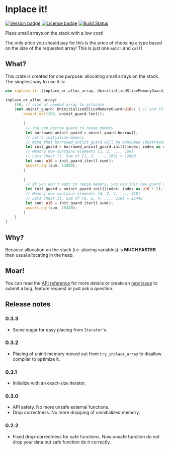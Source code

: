 # Inplace it!

[![Version badge](https://img.shields.io/crates/v/inplace_it.svg)](https://crates.io/crates/inplace_it)
[![License badge](https://img.shields.io/crates/l/inplace_it.svg)](https://github.com/NotIntMan/inplace_it/blob/master/LICENSE.txt)
[![Build Status](https://github.com/NotIntMan/inplace_it/workflows/Build%20and%20test/badge.svg)](https://github.com/NotIntMan/inplace_it/actions)

Place small arrays on the stack with a low cost!

The only price you should pay for this is the price of choosing
a type based on the size of the requested array! This is just one `match` and `call`!

## What?

This crate is created for one purpose: allocating small arrays on the stack.
The simplest way to use it is:

```rust
use inplace_it::{inplace_or_alloc_array, UninitializedSliceMemoryGuard};

inplace_or_alloc_array(
    150, // size of needed array to allocate
    |mut uninit_guard: UninitializedSliceMemoryGuard<u16>| { // and this is consumer of uninitialized memory
        assert_eq!(160, uninit_guard.len());
        
        {
         // You can borrow guard to reuse memory
         let borrowed_uninit_guard = uninit_guard.borrow();
         // Let's initialize memory
         // Note that borrowed_uninit_guard will be consumed (destroyed to produce initialized memory guard)
         let init_guard = borrowed_uninit_guard.init(|index| index as u16 + 1);
         // Memory now contains elements [1, 2, ..., 160]
         // Lets check it. Sum of [1, 2, ..., 160] = 12880
         let sum: u16 = init_guard.iter().sum();
         assert_eq!(sum, 12880);
        }
        
        {
         // If you don't want to reuse memory, you can init new guard directly
         let init_guard = uninit_guard.init(|index| index as u16 * 2);
         // Memory now contains elements [0, 2, 4, ..., 318]
         // Lets check it. Sum of [0, 2, 4, ..., 318] = 25440
         let sum: u16 = init_guard.iter().sum();
         assert_eq!(sum, 25440);
        }
    }
)
```

## Why?

Because allocation on the stack (i.e. placing variables) is **MUCH FASTER** then usual
allocating in the heap.

## Moar!

You can read the [API reference](https://docs.rs/inplace_it) for more details
or create an [new issue](https://github.com/NotIntMan/inplace_it/issues/new)
to submit a bug, feature request or just ask a question.

## Release notes

### 0.3.3
* Some sugar for easy placing from `Iterator`'s.

### 0.3.2
* Placing of uninit memory moved out from `try_inplace_array` to disallow compiler to optimize it.

### 0.3.1
* Initialize with an exact-size iterator.

### 0.3.0
* API safety. No more unsafe external functions.
* Drop correctness. No more dropping of uninitialized memory.

### 0.2.2
* Fixed drop-correctness for safe functions. Now unsafe function do not drop your data but safe function do it correctly.
